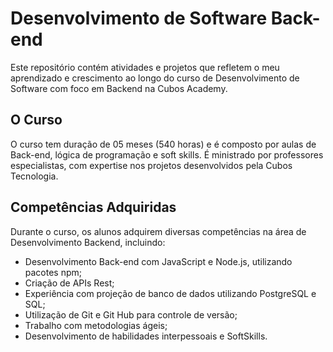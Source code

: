 # Desenvolvimento de Software Back-end
Este repositório contém atividades e projetos que refletem o meu aprendizado e crescimento ao longo do curso de Desenvolvimento de Software com foco em Backend na Cubos Academy.

## O Curso
O curso tem duração de 05 meses (540 horas) e é composto por aulas de Back-end, lógica de programação e soft skills. É ministrado por professores especialistas, com expertise nos projetos desenvolvidos pela Cubos Tecnologia.

## Competências Adquiridas
Durante o curso, os alunos adquirem diversas competências na área de Desenvolvimento Backend, incluindo:

- Desenvolvimento Back-end com JavaScript e Node.js, utilizando pacotes npm;
- Criação de APIs Rest;
- Experiência com projeção de banco de dados utilizando PostgreSQL e SQL;
- Utilização de Git e Git Hub para controle de versão;
- Trabalho com metodologias ágeis;
- Desenvolvimento de habilidades interpessoais e SoftSkills.
